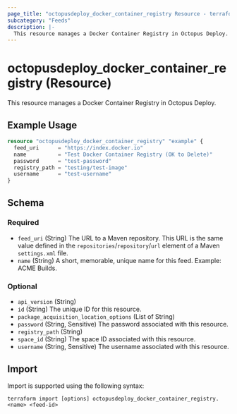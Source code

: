 ```yaml
---
page_title: "octopusdeploy_docker_container_registry Resource - terraform-provider-octopusdeploy"
subcategory: "Feeds"
description: |-
  This resource manages a Docker Container Registry in Octopus Deploy.
---
```


# octopusdeploy_docker_container_registry (Resource)

This resource manages a Docker Container Registry in Octopus Deploy.

## Example Usage

```terraform
resource "octopusdeploy_docker_container_registry" "example" {
  feed_uri      = "https://index.docker.io"
  name          = "Test Docker Container Registry (OK to Delete)"
  password      = "test-password"
  registry_path = "testing/test-image"
  username      = "test-username"
}
```
<!-- schema generated by tfplugindocs -->
## Schema

### Required

- `feed_uri` (String) The URL to a Maven repository. This URL is the same value defined in the `repositories`/`repository`/`url` element of a Maven `settings.xml` file.
- `name` (String) A short, memorable, unique name for this feed. Example: ACME Builds.

### Optional

- `api_version` (String)
- `id` (String) The unique ID for this resource.
- `package_acquisition_location_options` (List of String)
- `password` (String, Sensitive) The password associated with this resource.
- `registry_path` (String)
- `space_id` (String) The space ID associated with this resource.
- `username` (String, Sensitive) The username associated with this resource.

## Import

Import is supported using the following syntax:

```shell
terraform import [options] octopusdeploy_docker_container_registry.<name> <feed-id>
```
